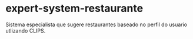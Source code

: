 # expert-system-restaurante
Sistema especialista que sugere restaurantes baseado no perfil do usuario utlizando CLIPS.
